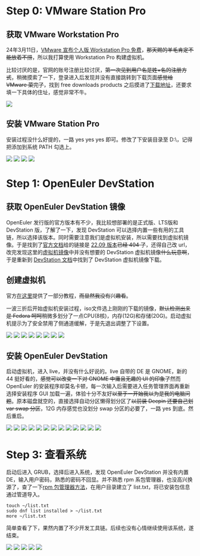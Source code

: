 # Step 0: VMware Station Pro

## 获取 VMware Workstation Pro

24年3月11日，[VMware 宣布个人版 Workstation Pro 免费](https://blogs.vmware.com/workstation/2024/05/vmware-workstation-pro-now-available-free-for-personal-use.html)，~~那天赐的羊毛肯定不能放着不捞~~，所以我打算使用 Workstation Pro 构建虚拟机。

比较讨厌的是，官网的账号注册比较讨厌，~~第一次见到用户名是姓+名的注册方式~~，稍微摸索了一下，登录进入后发现并没有直接跳转到下载页面~~感觉给 VMware 菜完了~~，找到 free downloads products 之后摸进了[下载地址](https://support.broadcom.com/group/ecx/productdownloads?subfamily=VMware%20Workstation%20Pro&freeDownloads=true)，还要求填一下具体的住址，感觉非常不牛。

![](1.png)

## 安装 VMware Station Pro

安装过程没什么好提的，一路 yes yes yes 即可。修改了下安装目录至 D:\，记得把添加到系统 PATH 勾选上。

![](2.png)
![](3.png)
![](4.png)
![](5.png)

# Step 1: OpenEuler DevStation

## 获取 OpenEuler DevStation 镜像

OpenEuler 发行版的官方版本有不少，我比较想部署的是正式版、LTS版和 DevStation 版，了解了一下，发现 DevStation 可以选择内置一些有用的工具链，所以选择该版本。同时需要注意我们是虚拟机安装，所以需要找到虚拟机镜像。于是找到了[官方文档](https://docs.openeuler.org/zh/docs/24.09/docs/Releasenotes/%E7%B3%BB%E7%BB%9F%E5%AE%89%E8%A3%85.html)给的链接是 [22.09 版本](https://repo.openeuler.org/openEuler-22.09/virtual_machine_img/)~~已经 404 了~~，还得自己改 url，改完发现这里的[虚拟机镜像](https://repo.openeuler.org/openEuler-24.09/virtual_machine_img/)中并没有想要的 DevStation 虚拟机镜像~~什么玩意啊~~，于是重新到 [DevStation 文档](https://docs.openeuler.org/zh/docs/24.09/docs/DevStation/%E5%AE%89%E8%A3%85%E5%87%86%E5%A4%87.html)中找到了 DevStation 虚拟机镜像下载。

## 创建虚拟机

官方[在这里](https://docs.openeuler.org/zh/docs/24.09/docs/DevStation/%E5%AE%89%E8%A3%85%E6%8C%87%E5%AF%BC.html)提供了一部分教程，~~而显然我没有兴趣看~~。

一波三折后开始虚拟机安装过程，iso文件选上刚刚的下载的镜像，~~默认检测出来是 Fedora 呵呵~~稍微多划分了一点CPU(8核)，内存(12G)和存储(20G)。启动虚拟机提示为了安全禁用了侧通道缓解，于是先退出调整了下设置。

![](6.png)
![](7.png)
![](8.png)
![](9.png)
![](10.png)
![](11.png)
![](20.png)
![](12.png)

## 安装 OpenEuler DevStation

启动虚拟机，进入 live，并没有什么好说的。live 自带的 DE 是 GNOME，新的 44 挺好看的，~~感觉可以改变一下对 GNOME 中庸且无趣的 UI 的印象了~~然而 OpenEuler 的安装程序却莫名卡顿，每一次输入后需要进入任务管理界面再重新选择安装程序 GUI 加载一遍，体验十分不友好~~以至于一开始我以为是我的电脑问题~~。原本磁盘就空的，直接选择自动分区懒得划分区了~~以前装 Deepin 还要自己划 var swap 分区~~，12G 内存感觉也没划分 swap 分区的必要了，一路 yes 到底。然后重启。

![](13.png)
![](14.png)
![](15.png)
![](16.png)
![](17.png)
![](18.png)
![](19.png)
![](21.png)
![](22.png)
![](23.png)
![](24.png)
![](25.png)
![](26.png)

# Step 3: 查看系统

启动后进入 GRUB，选择后进入系统，发现 OpenEuler DevStation 并没有内置 DE，输入用户密码，熟悉的密码不回显。并不熟悉 rpm 系包管理器，也没高兴换源了，查了一下[rpm 包管理器方法](https://blog.csdn.net/liaowenxiong/article/details/118934857)，在用户目录建立了 list.txt，将已安装包信息通过管道导入。

```
touch ~/list.txt
sudo dnf list installed > ~/list.txt
more ~/list.txt
```

简单查看了下，果然内置了不少开发工具链。后续也没有心情继续使用该系统，遂结束。

![](27.png)
![](28.png)
![](29.png)
![](30.png)
![](31.png)
